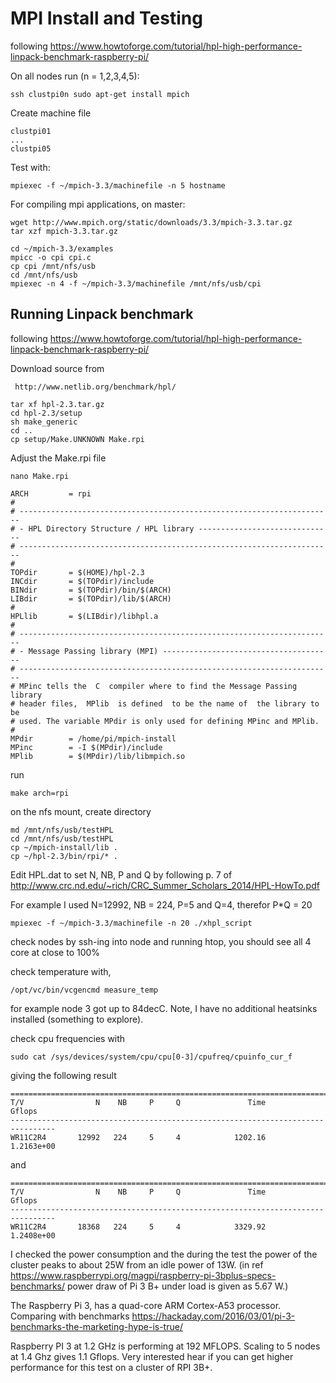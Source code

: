 # MPI Install and Testing

following
https://www.howtoforge.com/tutorial/hpl-high-performance-linpack-benchmark-raspberry-pi/


On all nodes run (n = 1,2,3,4,5):

    ssh clustpi0n sudo apt-get install mpich

Create machine file
```
clustpi01
...
clustpi05
```

Test with:

    mpiexec -f ~/mpich-3.3/machinefile -n 5 hostname


For compiling mpi applications, on master:

    wget http://www.mpich.org/static/downloads/3.3/mpich-3.3.tar.gz
    tar xzf mpich-3.3.tar.gz

```
cd ~/mpich-3.3/examples
mpicc -o cpi cpi.c
cp cpi /mnt/nfs/usb
cd /mnt/nfs/usb
mpiexec -n 4 -f ~/mpich-3.3/machinefile /mnt/nfs/usb/cpi
```
## Running Linpack benchmark
following https://www.howtoforge.com/tutorial/hpl-high-performance-linpack-benchmark-raspberry-pi/

Download source from

     http://www.netlib.org/benchmark/hpl/
     
```
tar xf hpl-2.3.tar.gz
cd hpl-2.3/setup
sh make_generic
cd ..
cp setup/Make.UNKNOWN Make.rpi
```

Adjust the Make.rpi file

    nano Make.rpi

```
ARCH         = rpi
#
# ----------------------------------------------------------------------
# - HPL Directory Structure / HPL library ------------------------------
# ----------------------------------------------------------------------
#
TOPdir       = $(HOME)/hpl-2.3
INCdir       = $(TOPdir)/include
BINdir       = $(TOPdir)/bin/$(ARCH)
LIBdir       = $(TOPdir)/lib/$(ARCH)
#
HPLlib       = $(LIBdir)/libhpl.a
#
# ----------------------------------------------------------------------
# - Message Passing library (MPI) --------------------------------------
# ----------------------------------------------------------------------
# MPinc tells the  C  compiler where to find the Message Passing library
# header files,  MPlib  is defined  to be the name of  the library to be
# used. The variable MPdir is only used for defining MPinc and MPlib.
#
MPdir        = /home/pi/mpich-install
MPinc        = -I $(MPdir)/include
MPlib        = $(MPdir)/lib/libmpich.so
```
run

    make arch=rpi

on the nfs mount, create directory

    md /mnt/nfs/usb/testHPL
    cd /mnt/nfs/usb/testHPL
    cp ~/mpich-install/lib .
    cp ~/hpl-2.3/bin/rpi/* .

Edit HPL.dat to set N, NB, P and Q by following p. 7 of http://www.crc.nd.edu/~rich/CRC_Summer_Scholars_2014/HPL-HowTo.pdf 

For example I used N=12992, NB = 224, P=5 and Q=4, therefor P*Q = 20

    mpiexec -f ~/mpich-3.3/machinefile -n 20 ./xhpl_script

check nodes by ssh-ing into node and running htop, you should see all 4 core at close to 100% 

check temperature with, 

    /opt/vc/bin/vcgencmd measure_temp

for example node 3 got up to 84decC. Note, I have no additional heatsinks installed (something to explore).

check cpu frequencies with

    sudo cat /sys/devices/system/cpu/cpu[0-3]/cpufreq/cpuinfo_cur_f

giving the following result
```
================================================================================
T/V                N    NB     P     Q               Time                 Gflops
--------------------------------------------------------------------------------
WR11C2R4       12992   224     5     4            1202.16             1.2163e+00
```
and
```
================================================================================
T/V                N    NB     P     Q               Time                 Gflops
--------------------------------------------------------------------------------
WR11C2R4       18368   224     5     4            3329.92             1.2408e+00
```



I checked the power consumption and the during the test the power of the cluster peaks to about 25W from an idle power of 13W.
(in ref https://www.raspberrypi.org/magpi/raspberry-pi-3bplus-specs-benchmarks/ 
power draw of Pi 3 B+ under load is given as 5.67 W.)

The Raspberry Pi 3, has a quad-core ARM Cortex-A53 processor.
Comparing with benchmarks https://hackaday.com/2016/03/01/pi-3-benchmarks-the-marketing-hype-is-true/

Raspberry PI 3 at 1.2 GHz is performing at 192 MFLOPS. Scaling to 5 nodes at 1.4 Ghz gives 1.1 Gflops.
Very interested hear if you can get higher performance for this test on a cluster of RPI 3B+.


